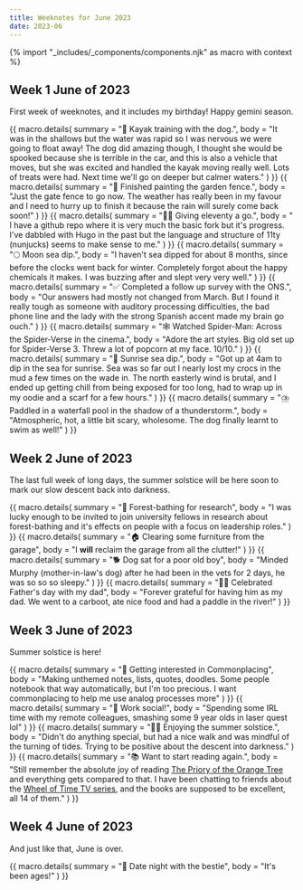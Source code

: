 ```yaml
---
title: Weeknotes for June 2023
date: 2023-06
---
```

{% import "_includes/_components/components.njk" as macro with context %}
## Week 1 June of 2023

First week of weeknotes, and it includes my birthday! Happy gemini season.

<div class="pb-2">
    {{ macro.details(
      summary = "🚣 Kayak training with the dog.",
      body = "It was in the shallows but the water was rapid so I was nervous we were going to float away! The dog did amazing though, I thought she would be spooked because she is terrible in the car, and this is also a vehicle that moves, but she was excited and handled the kayak moving really well. Lots of treats were had. Next time we'll go on deeper but calmer waters."
    ) }}
    {{ macro.details(
      summary = "🎨️ Finished painting the garden fence.",
      body = "Just the gate fence to go now. The weather has really been in my favour and I need to hurry up to finish it because the rain will surely come back soon!"
    ) }}
    {{ macro.details(
      summary = "👩‍💻 Giving eleventy a go.",
      body = " I have a github repo where it is very much the basic fork but it's progress. I've dabbled with Hugo in the past but the language and structure of 11ty (nunjucks) seems to make sense to me."
    ) }}
    {{ macro.details(
      summary = "🌕 Moon sea dip.",
      body = "I haven't sea dipped for about 8 months, since before the clocks went back for winter. Completely forgot about the happy chemicals it makes. I was buzzing after and slept very very well."
    ) }}
    {{ macro.details(
      summary = "✅ Completed a follow up survey with the ONS.",
      body = "Our answers had mostly not changed from March. But I found it really tough as someone with auditory processing difficulties, the bad phone line and the lady with the strong Spanish accent made my brain go ouch."
    ) }}
    {{ macro.details(
      summary = "🕸️ Watched Spider-Man: Across the Spider-Verse in the cinema.",
      body = "Adore the art styles. Big old set up for Spider-Verse 3. Threw a lot of popcorn at my face. 10/10."
    ) }}
    {{ macro.details(
      summary = "🌊️ Sunrise sea dip.",
      body = "Got up at 4am to dip in the sea for sunrise. Sea was so far out I nearly lost my crocs in the mud a few times on the wade in. The north easterly wind is brutal, and I ended up getting chill from being exposed for too long, had to wrap up in my oodie and a scarf for a few hours."
    ) }}
    {{ macro.details(
      summary = "⛈️ Paddled in a waterfall pool in the shadow of a thunderstorm.",
      body = "Atmospheric, hot, a little bit scary, wholesome. The dog finally learnt to swim as well!"
    ) }}
</div>

## Week 2 June of 2023

The last full week of long days, the summer solstice will be here soon to mark our slow descent back into darkness.

<div class="pb-2">
    {{ macro.details(
      summary = "🌲 Forest-bathing for research",
      body = "I was lucky enough to be invited to join university fellows in research about forest-bathing and it's effects on people with a focus on leadership roles."
    ) }}
    {{ macro.details(
      summary = "🏠 Clearing some furniture from the garage",
      body = "I <strong>will</strong> reclaim the garage from all the clutter!"
    ) }}
    {{ macro.details(
      summary = "🐕 Dog sat for a poor old boy",
      body = "Minded Murphy (mother-in-law's dog) after he had been in the vets for 2 days, he was so so so sleepy."
    ) }}
    {{ macro.details(
      summary = "👨‍👧 Celebrated Father's day with my dad",
      body = "Forever grateful for having him as my dad. We went to a carboot, ate nice food and had a paddle in the river!"
    ) }}
</div>

## Week 3 June of 2023

Summer solstice is here!

<div class="pb-2">
    {{ macro.details(
      summary = "🚣 Getting interested in Commonplacing",
      body = "Making unthemed notes, lists, quotes, doodles. Some people notebook that way automatically, but I'm too precious. I want commonplacing to help me use analog processes more"
    ) }}
    {{ macro.details(
      summary = "🎨️ Work social!",
      body = "Spending some IRL time with my remote colleagues, smashing some 9 year olds in laser quest lol"
    ) }}
    {{ macro.details(
      summary = "👩‍💻 Enjoying the summer solstice.",
      body = "Didn't do anything special, but had a nice walk and was mindful of the turning of tides. Trying to be positive about the descent into darkness."
    ) }}
    {{ macro.details(
      summary = "📚 Want to start reading again.",
      body = "Still remember the absolute joy of reading <a href='https://www.goodreads.com/en/book/show/40275288' target='_blank'>The Priory of the Orange Tree</a> and everything gets compared to that. I have been chatting to friends about the <a href='https://www.amazon.co.uk/Wheel-Time-Season-1/dp/B09F59DZ2Z' target='_blank'>Wheel of Time TV series</a>, and the books are supposed to be excellent, all 14 of them."
    ) }}
</div>

## Week 4 June of 2023

And just like that, June is over.

<div class="pb-2">
    {{ macro.details(
      summary = "💞 Date night with the bestie",
      body = "It's been ages!"
    ) }}
</div>
